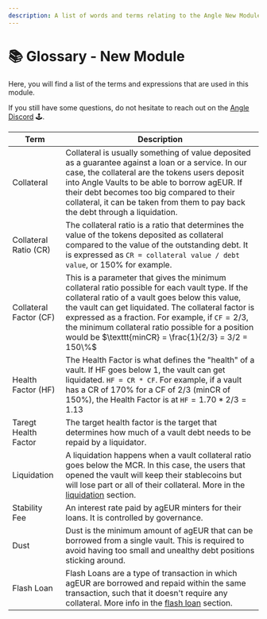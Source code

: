 ```yaml
---
description: A list of words and terms relating to the Angle New Module
---
```


# 📚 Glossary - New Module

Here, you will find a list of the terms and expressions that are used in this module.

If you still have some questions, do not hesitate to reach out on the [Angle Discord](https://discord.gg/67WSSZqBG6) 🕹️.

| Term | Description |
| ---- |-----------  |
| Collateral | Collateral is usually something of value deposited as a guarantee against a loan or a service. In our case, the collateral are the tokens users deposit into Angle Vaults to be able to borrow agEUR. If their debt becomes too big compared to their collateral, it can be taken from them to pay back the debt through a liquidation.         |
| Collateral Ratio (CR) | The collateral ratio is a ratio that determines the value of the tokens deposited as collateral compared to the value of the outstanding debt. It is expressed as $\texttt{CR = collateral value / debt value}$, or 150% for example.  |
| Collateral Factor (CF) | This is a parameter that gives the minimum collateral ratio possible for each vault type. If the collateral ratio of a vault goes below this value, the vault can get liquidated. The collateral factor is expressed as a fraction. For example, if $\texttt{CF} = 2/3$, the minimum collateral ratio possible for a position would be $\texttt{minCR} = \frac{1}{2/3} = 3/2 = 150\%$|
| Health Factor (HF) | The Health Factor is what defines the "health" of a vault. If HF goes below 1, the vault can get liquidated. $\texttt{HF = CR * CF}$. For example, if a vault has a CR of 170% for a CF of 2/3 (minCR of 150%), the Health Factor is at $\texttt{HF} = 1.70 * 2/3 = 1.13$|
| Taregt Health Factor | The target health factor is the target that determines how much of a vault debt needs to be repaid by a liquidator. |
| Liquidation | A liquidation happens when a vault collateral ratio goes below the MCR. In this case, the users that opened the vault will keep their stablecoins but will lose part or all of their collateral. More in the [liquidation](/new-module/liquidations.md) section. |
| Stability Fee | An interest rate paid by agEUR minters for their loans. It is controlled by governance.|
| Dust  | Dust is the minimum amount of agEUR that can be borrowed from a single vault. This is required to avoid having too small and unealthy debt positions sticking around.  |
| Flash Loan | Flash Loans are a type of transaction in which agEUR are borrowed and repaid within the same transaction, such that it doesn't require any collateral.  More info in the [flash loan](/new-module/flash-loan.md) section.          |


